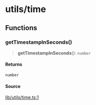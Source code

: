 # utils/time

## Functions

### getTimestampInSeconds()

> **getTimestampInSeconds**(): `number`

#### Returns

`number`

#### Source

[lib/utils/time.ts:1](https://github.com/PufferFinance/puffer-sdk/blob/d1d818887a153c4e95fcbe23c233149dda199ecd/lib/utils/time.ts#L1)
